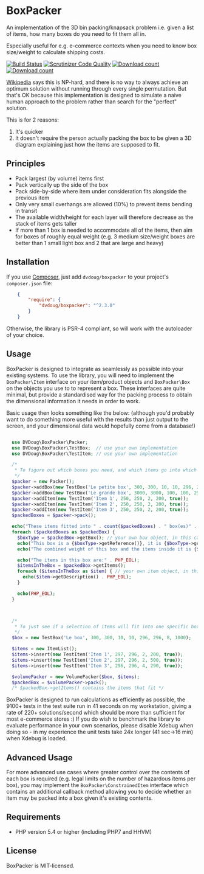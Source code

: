 BoxPacker
=========

An implementation of the 3D bin packing/knapsack problem i.e. given a list of items, how many boxes do you need to fit
them all in.

Especially useful for e.g. e-commerce contexts when you need to know box size/weight to calculate shipping costs.

[![Build Status](https://travis-ci.org/dvdoug/BoxPacker.svg?branch=master)](https://travis-ci.org/dvdoug/BoxPacker)
[![Scrutinizer Code Quality](https://scrutinizer-ci.com/g/dvdoug/BoxPacker/badges/quality-score.png?b=2.x-dev)](https://scrutinizer-ci.com/g/dvdoug/BoxPacker/?branch=2.x-dev)
[![Download count](https://img.shields.io/packagist/dt/dvdoug/boxpacker.svg)](https://packagist.org/packages/dvdoug/boxpacker)
[![Download count](https://img.shields.io/packagist/v/dvdoug/boxpacker.svg)](https://packagist.org/packages/dvdoug/boxpacker)


[Wikipedia](http://en.wikipedia.org/wiki/Bin_packing_problem) says this is NP-hard, and there is no way to always
achieve an optimum solution without running through every single permutation. But that's OK because this implementation
is designed to simulate a naive human approach to the problem rather than search for the "perfect" solution.

This is for 2 reasons:

1. It's quicker
2. It doesn't require the person actually packing the box to be given a 3D diagram
   explaining just how the items are supposed to fit.

Principles
----------

 * Pack largest (by volume) items first
 * Pack vertically up the side of the box
 * Pack side-by-side where item under consideration fits alongside the previous item
 * Only very small overhangs are allowed (10%) to prevent items bending in transit
 * The available width/height for each layer will therefore decrease as the stack of items gets taller
 * If more than 1 box is needed to accommodate all of the items, then aim for boxes of roughly equal weight
   (e.g. 3 medium size/weight boxes are better than 1 small light box and 2 that are large and heavy)


Installation
------------
If you use [Composer](http://getcomposer.org/), just add `dvdoug/boxpacker` to your project's `composer.json` file:
```json
    {
        "require": {
            "dvdoug/boxpacker": "^2.3.0"
        }
    }
```

Otherwise, the library is PSR-4 compliant, so will work with the autoloader of your choice.

Usage
-----
BoxPacker is designed to integrate as seamlessly as possible into your existing systems. To use the library, you will
need to implement the `BoxPacker\Item` interface on your item/product objects and `BoxPacker\Box` on the objects you use to to represent a box.
These interfaces are quite minimal, but provide a standardised way for the packing process to obtain the dimensional information it needs in order to work.

Basic usage then looks something like the below:
(although you'd probably want to do something more useful with the results than just output to the screen, and your dimensional data would hopefully come from a database!)

```php

  use DVDoug\BoxPacker\Packer;
  use DVDoug\BoxPacker\TestBox;  // use your own implementation
  use DVDoug\BoxPacker\TestItem; // use your own implementation

  /*
   * To figure out which boxes you need, and which items go into which box
   */
  $packer = new Packer();
  $packer->addBox(new TestBox('Le petite box', 300, 300, 10, 10, 296, 296, 8, 1000));
  $packer->addBox(new TestBox('Le grande box', 3000, 3000, 100, 100, 2960, 2960, 80, 10000));
  $packer->addItem(new TestItem('Item 1', 250, 250, 2, 200, true));
  $packer->addItem(new TestItem('Item 2', 250, 250, 2, 200, true));
  $packer->addItem(new TestItem('Item 3', 250, 250, 2, 200, true));
  $packedBoxes = $packer->pack();

  echo("These items fitted into " . count($packedBoxes) . " box(es)" . PHP_EOL);
  foreach ($packedBoxes as $packedBox) {
    $boxType = $packedBox->getBox(); // your own box object, in this case TestBox
    echo("This box is a {$boxType->getReference()}, it is {$boxType->getOuterWidth()}mm wide, {$boxType->getOuterLength()}mm long and {$boxType->getOuterDepth()}mm high" . PHP_EOL);
    echo("The combined weight of this box and the items inside it is {$packedBox->getWeight()}g" . PHP_EOL);

    echo("The items in this box are:" . PHP_EOL);
    $itemsInTheBox = $packedBox->getItems();
    foreach ($itemsInTheBox as $item) { // your own item object, in this case TestItem
      echo($item->getDescription() . PHP_EOL);
    }

    echo(PHP_EOL);
  }



  /*
   * To just see if a selection of items will fit into one specific box
   */
  $box = new TestBox('Le box', 300, 300, 10, 10, 296, 296, 8, 1000);

  $items = new ItemList();
  $items->insert(new TestItem('Item 1', 297, 296, 2, 200, true));
  $items->insert(new TestItem('Item 2', 297, 296, 2, 500, true));
  $items->insert(new TestItem('Item 3', 296, 296, 4, 290, true));

  $volumePacker = new VolumePacker($box, $items);
  $packedBox = $volumePacker->pack();
  /* $packedBox->getItems() contains the items that fit */
```

BoxPacker is designed to run calculations as efficiently as possible, the 9100+ tests in the test suite run in 41
seconds on my workstation, giving a rate of 220+ solutions/second which should be more than sufficient for
most e-commerce stores :) If you do wish to benchmark the library to evaluate performance in your own scenarios, please
disable Xdebug when doing so - in my experience the unit tests take 24x longer (41 sec->16 min) when Xdebug is loaded.

Advanced Usage
--------------
For more advanced use cases where greater control over the contents of each box is required (e.g. legal limits on the
number of hazardous items per box), you may implement the `BoxPacker\ConstrainedItem` interface which contains an
additional callback method allowing you to decide whether an item may be packed into a box given it's existing contents.

Requirements
------------

* PHP version 5.4 or higher (including PHP7 and HHVM)

License
-------
BoxPacker is MIT-licensed. 
